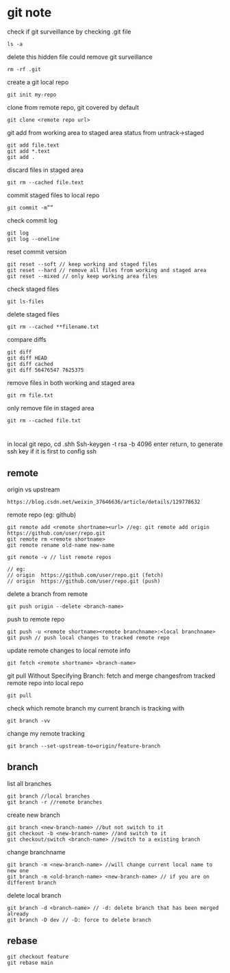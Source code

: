 # git note

check if git surveillance by checking .git file
```git
ls -a
```
delete this hidden file could remove git surveillance
```git
rm -rf .git
```
create a git local repo
```git
git init my-repo
```
clone from remote repo, git covered by default
```git
git clone <remote repo url>
```
git add from working area to staged area
status from untrack->staged
```git
git add file.text 
git add *.text
git add .
```
discard files in staged area
```git
git rm --cached file.text
```
commit staged files to local repo
```git
git commit -m”” 
```
check commit log
```git
git log
git log --oneline
```
reset commit version
```git
git reset --soft // keep working and staged files
git reset --hard // remove all files from working and staged area
git reset --mixed // only keep working area files
```
check staged files
```git
git ls-files
```
delete staged files
```git
git rm --cached **filename.txt
```
compare diffs
```git
git diff
git diff HEAD
git diff cached
git diff 56476547 7625375
```
remove files in both working and staged area
```git
git rm file.txt
```
only remove file in staged area
```git
git rm --cached file.txt
```
#
in local git repo,  cd .shh
Ssh-keygen -t rsa -b 4096
enter return, to generate ssh key if it is first to config ssh



## remote

origin vs upstream
```git
https://blog.csdn.net/weixin_37646636/article/details/129778632
```
remote repo (eg: github)
```git
git remote add <remote shortname><url> //eg: git remote add origin https://github.com/user/repo.git
git remote rm <remote shortname>
git remote rename old-name new-name

git remote -v // list remote repos

// eg:
// origin  https://github.com/user/repo.git (fetch)
// origin  https://github.com/user/repo.git (push)
```
delete a branch from remote
```git
git push origin --delete <branch-name>
```
push to remote repo
```git
git push -u <remote shortname><remote branchname>:<local branchname>
git push // push local changes to tracked remote repo
```
update remote changes to local remote info
```git
git fetch <remote shortname> <branch-name>
```
git pull Without Specifying Branch: fetch and merge changesfrom tracked remote repo into local repo
```git
git pull 
```
check which remote branch my current branch is tracking with
```git
git branch -vv
```
change my remote tracking
```git
git branch --set-upstream-to=origin/feature-branch
```

## branch
list all branches
```git
git branch //local branches
git branch -r //remote branches
```

create new branch
```git
git branch <new-branch-name> //but not switch to it
git checkout -b <new-branch-name> //and switch to it
git checkout/switch <branch-name> //switch to a existing branch
```
change branchname
```git
git branch -m <new-branch-name> //will change current local name to new one
git branch -m <old-branch-name> <new-branch-name> // if you are on different branch
```
delete local branch
```git
git branch -d <branch-name> // -d: delete branch that has been merged already
git branch -D dev // -D: force to delete branch
```
## rebase
```git
git checkout feature
git rebase main
```
